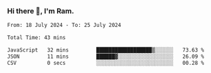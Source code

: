 ### Hi there 👋, I'm Ram.

<!--START_SECTION:waka-->

```txt
From: 18 July 2024 - To: 25 July 2024

Total Time: 43 mins

JavaScript   32 mins         ██████████████████▒░░░░░░   73.63 %
JSON         11 mins         ██████▓░░░░░░░░░░░░░░░░░░   26.09 %
CSV          0 secs          ░░░░░░░░░░░░░░░░░░░░░░░░░   00.28 %
```

<!--END_SECTION:waka-->
